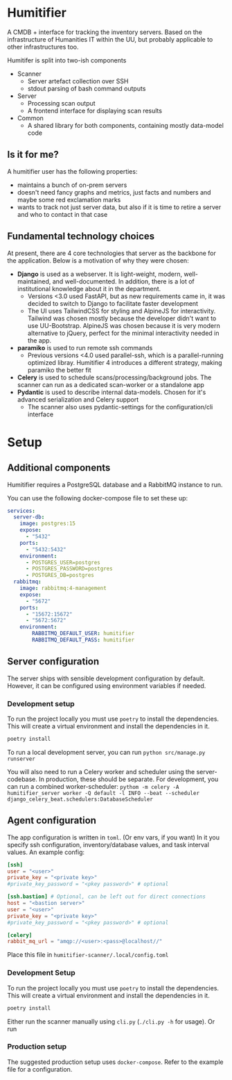 # Humitifier

A CMDB + interface for tracking the inventory servers.
Based on the infrastructure of Humanities IT within the UU, but probably applicable to other infrastructures too.

Humitifer is split into two-ish components

* Scanner
  * Server artefact collection over SSH
  * stdout parsing of bash command outputs
* Server
  * Processing scan output
  * A frontend interface for displaying scan results
* Common
  * A shared library for both components, containing mostly data-model code

## Is it for me?

A humitifier user has the following properties:

* maintains a bunch of on-prem servers
* doesn't need fancy graphs and metrics, just facts and numbers and maybe some red exclamation marks
* wants to track not just server data, but also if it is time to retire a server and who to contact in that case


## Fundamental technology choices

At present, there are 4 core technologies that server as the backbone for the application.
Below is a motivation of why they were chosen:

* **Django** is used as a webserver. It is light-weight, modern, well-maintained, and well-documented. In addition, there is a lot of institutional knowledge about it in the department.
  * Versions <3.0 used FastAPI, but as new requirements came in, it was decided to switch to Django to facilitate faster development
  * The UI uses TailwindCSS for styling and AlpineJS for interactivity. Tailwind was chosen mostly because the developer didn't want to use UU-Bootstrap. AlpineJS was chosen because it is very modern alternative to jQuery, perfect for the minimal interactivity needed in the app.
* **paramiko** is used to run remote ssh commands
  * Previous versions <4.0 used parallel-ssh, which is a parallel-running optimized libray. Humitifier 4 introduces a different strategy, making paramiko the better fit
* **Celery** is used to schedule scans/processing/background jobs. The scanner can run as a dedicated scan-worker or a standalone app
* **Pydantic** is used to describe internal data-models. Chosen for it's advanced serialization and Celery support
  * The scanner also uses pydantic-settings for the configuration/cli interface

# Setup

## Additional components

Humitifier requires a PostgreSQL database and a RabbitMQ instance to run.

You can use the following docker-compose file to set these up:

```yaml
services:
  server-db:
    image: postgres:15
    expose:
      - "5432"
    ports:
      - "5432:5432"
    environment:
      - POSTGRES_USER=postgres
      - POSTGRES_PASSWORD=postgres
      - POSTGRES_DB=postgres
  rabbitmq:
    image: rabbitmq:4-management
    expose:
      - "5672"
    ports:
      - "15672:15672"
      - "5672:5672"
    environment:
        RABBITMQ_DEFAULT_USER: humitifier
        RABBITMQ_DEFAULT_PASS: humitifier
```

## Server configuration
The server ships with sensible development configuration by default.
However, it can be configured using environment variables if needed.

### Development setup

To run the project locally you must use `poetry` to install the dependencies.
This will create a virtual environment and install the dependencies in it.

```bash
poetry install
```

To run a local development server, you can run `python src/manage.py runserver`

You will also need to run a Celery worker and scheduler using the
server-codebase. In production, these should be separate. For development,
you can run a combined worker-scheduler:
`pythom -m celery -A humitifier_server worker -Q default -l INFO --beat --scheduler django_celery_beat.schedulers:DatabaseScheduler`


## Agent configuration
The app configuration is written in `toml`. (Or env vars, if you want)
In it you specify ssh configuration, inventory/database values, and task interval values.
An example config:

```toml
[ssh]
user = "<user>"
private_key = "<private key>"
#private_key_password = "<pkey password>" # optional

[ssh.bastion] # Optional, can be left out for direct connections
host = "<bastion server>"
user = "<user>"
private_key = "<private key>"
#private_key_password = "<pkey password>" # optional

[celery]
rabbit_mq_url = "amqp://<user>:<pass>@localhost//"

```
Place this file in `humitifier-scanner/.local/config.toml`

### Development Setup

To run the project locally you must use `poetry` to install the dependencies.
This will create a virtual environment and install the dependencies in it.

```bash
poetry install
```

Either run the scanner manually using `cli.py` (`./cli.py -h` for usage).
Or run

### Production setup

The suggested production setup uses `docker-compose`.
Refer to the example file for a configuration.


